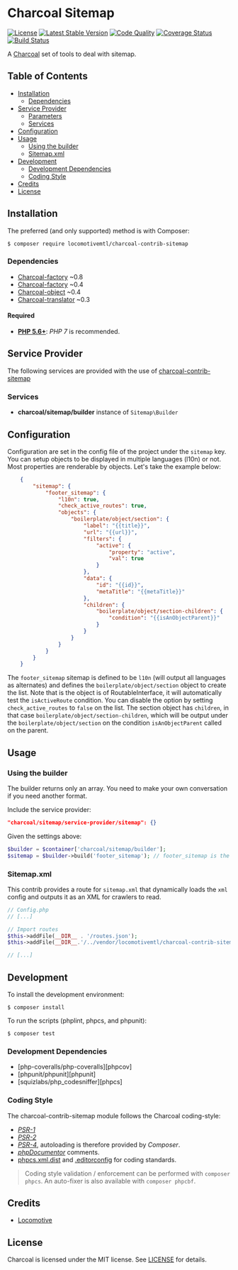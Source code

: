 Charcoal Sitemap
===============

[![License][badge-license]][charcoal-contrib-sitemap]
[![Latest Stable Version][badge-version]][charcoal-contrib-sitemap]
[![Code Quality][badge-scrutinizer]][dev-scrutinizer]
[![Coverage Status][badge-coveralls]][dev-coveralls]
[![Build Status][badge-travis]][dev-travis]

A [Charcoal][charcoal-app] set of tools to deal with sitemap.



## Table of Contents

-   [Installation](#installation)
    -   [Dependencies](#dependencies)
-   [Service Provider](#service-provider)
    -   [Parameters](#parameters)
    -   [Services](#services)
-   [Configuration](#configuration)
-   [Usage](#usage)
    -   [Using the builder](#using-the-builder)
    -   [Sitemap.xml](#sitemap.xml)
-   [Development](#development)
    -  [Development Dependencies](#development-dependencies)
    -  [Coding Style](#coding-style)
-   [Credits](#credits)
-   [License](#license)



## Installation

The preferred (and only supported) method is with Composer:

```shell
$ composer require locomotivemtl/charcoal-contrib-sitemap
```

### Dependencies
- [Charcoal-factory][charcoal-app] ~0.8
- [Charcoal-factory][charcoal-factory] ~0.4
- [Charcoal-object][charcoal-object] ~0.4
- [Charcoal-translator][charcoal-translator] ~0.3

#### Required

-   [**PHP 5.6+**](https://php.net): _PHP 7_ is recommended.


## Service Provider

The following services are provided with the use of [charcoal-contrib-sitemap][charcoal-contrib-sitemap]

### Services

- **charcoal/sitemap/builder** instance of `Sitemap\Builder`

## Configuration

Configuration are set in the config file of the project under the `sitemap` key.
You can setup objects to be displayed in multiple languages (l10n) or not. Most
properties are renderable by objects. Let's take the example below:

```json
    {
        "sitemap": {
            "footer_sitemap": {
                "l10n": true,
                "check_active_routes": true,
                "objects": {
                    "boilerplate/object/section": {
                        "label": "{{title}}",
                        "url": "{{url}}",
                        "filters": {
                            "active": {
                                "property": "active",
                                "val": true
                            }
                        },
                        "data": {
                            "id": "{{id}}",
                            "metaTitle": "{{metaTitle}}"
                        },
                        "children": {
                            "boilerplate/object/section-children": {
                                "condition": "{{isAnObjectParent}}"
                            }
                        }
                    }
                }
            }
        }
    }
```
The `footer_sitemap` sitemap is defined to be `l10n` (will output all languages as alternates) and defines
the `boilerplate/object/section` object to create the list. Note that is the object is of RoutableInterface,
it will automatically test the `isActiveRoute` condition. You can disable the option by setting `check_active_routes`
to `false` on the list. The section object has `children`, in that case `boilerplate/object/section-children`, 
which will be output under the `boilerplate/object/section` on the condition `isAnObjectParent` called on the parent.

## Usage

### Using the builder

The builder returns only an array. You need to make your own conversation if you need
another format.

Include the service provider:

```json
"charcoal/sitemap/service-provider/sitemap": {}
```

Given the settings above:

```php
$builder = $container['charcoal/sitemap/builder'];
$sitemap = $builder->build('footer_sitemap'); // footer_sitemap is the ident of the settings you want.
```

### Sitemap.xml
This contrib provides a route for `sitemap.xml` that dynamically loads the `xml` config and outputs it 
as an XML for crawlers to read.

```php
// Config.php
// [...]

// Import routes
$this->addFile(__DIR__ . '/routes.json');
$this->addFile(__DIR__.'/../vendor/locomotivemtl/charcoal-contrib-sitemap/config/routes.json');

// [...]
```

## Development

To install the development environment:

```shell
$ composer install
```

To run the scripts (phplint, phpcs, and phpunit):

```shell
$ composer test
```

### Development Dependencies

-   [php-coveralls/php-coveralls][phpcov]
-   [phpunit/phpunit][phpunit]
-   [squizlabs/php_codesniffer][phpcs]



### Coding Style

The charcoal-contrib-sitemap module follows the Charcoal coding-style:

-   [_PSR-1_][psr-1]
-   [_PSR-2_][psr-2]
-   [_PSR-4_][psr-4], autoloading is therefore provided by _Composer_.
-   [_phpDocumentor_](http://phpdoc.org/) comments.
-   [phpcs.xml.dist](phpcs.xml.dist) and [.editorconfig](.editorconfig) for coding standards.

> Coding style validation / enforcement can be performed with `composer phpcs`. An auto-fixer is also available with `composer phpcbf`.

## Credits

-   [Locomotive](https://locomotive.ca/)

## License

Charcoal is licensed under the MIT license. See [LICENSE](LICENSE) for details.


[charcoal-contrib-sitemap]:  https://packagist.org/packages/locomotivemtl/charcoal-contrib-sitemap
[charcoal-app]:              https://packagist.org/packages/locomotivemtl/charcoal-app
[charcoal-factory]:          https://packagist.org/packages/locomotivemtl/charcoal-factory
[charcoal-object]:           https://packagist.org/packages/locomotivemtl/charcoal-object
[charcoal-translator]:       https://packagist.org/packages/locomotivemtl/charcoal-translator
[charcoal-view]:             https://packagist.org/packages/locomotivemtl/charcoal-view

[dev-scrutinizer]:    https://scrutinizer-ci.com/g/locomotivemtl/charcoal-contrib-sitemap/
[dev-coveralls]:      https://coveralls.io/r/locomotivemtl/charcoal-contrib-sitemap
[dev-travis]:         https://travis-ci.org/locomotivemtl/charcoal-contrib-sitemap

[badge-license]:      https://img.shields.io/packagist/l/locomotivemtl/charcoal-contrib-sitemap.svg?style=flat-square
[badge-version]:      https://img.shields.io/packagist/v/locomotivemtl/charcoal-contrib-sitemap.svg?style=flat-square
[badge-scrutinizer]:  https://img.shields.io/scrutinizer/g/locomotivemtl/charcoal-contrib-sitemap.svg?style=flat-square
[badge-coveralls]:    https://img.shields.io/coveralls/locomotivemtl/charcoal-contrib-sitemap.svg?style=flat-square
[badge-travis]:       https://img.shields.io/travis/locomotivemtl/charcoal-contrib-sitemap.svg?style=flat-square

[psr-1]:  https://www.php-fig.org/psr/psr-1/
[psr-2]:  https://www.php-fig.org/psr/psr-2/
[psr-3]:  https://www.php-fig.org/psr/psr-3/
[psr-4]:  https://www.php-fig.org/psr/psr-4/
[psr-6]:  https://www.php-fig.org/psr/psr-6/
[psr-7]:  https://www.php-fig.org/psr/psr-7/
[psr-11]: https://www.php-fig.org/psr/psr-11/
